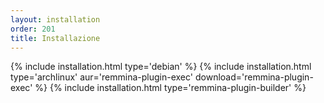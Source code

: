 ```yaml
---
layout: installation
order: 201
title: Installazione
---
```

{% include installation.html type='debian' %}
{% include installation.html type='archlinux' aur='remmina-plugin-exec' download='remmina-plugin-exec' %}
{% include installation.html type='remmina-plugin-builder' %}
